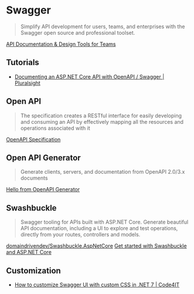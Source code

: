 # Swagger

> Simplify API development for users, teams, and enterprises with the Swagger open source and professional toolset.

[API Documentation & Design Tools for Teams](https://swagger.io/)

## Tutorials

* [Documenting an ASP.NET Core API with OpenAPI / Swagger | Pluralsight](https://app.pluralsight.com/library/courses/aspdotnet-core-api-openapi-swagger/table-of-contents)


## Open API

> The specification creates a RESTful interface for easily developing and consuming an API by effectively mapping all the resources and operations associated with it

[OpenAPI Specification](https://swagger.io/resources/open-api/)

## Open API Generator

> Generate clients, servers, and documentation from OpenAPI 2.0/3.x documents

[Hello from OpenAPI Generator](https://openapi-generator.tech/)

## Swashbuckle

> Swagger tooling for APIs built with ASP.NET Core.
> Generate beautiful API documentation, including a UI to explore and test operations, directly from your routes, controllers and models.

[domaindrivendev/Swashbuckle.AspNetCore](https://github.com/domaindrivendev/Swashbuckle.AspNetCore)
[Get started with Swashbuckle and ASP.NET Core](https://docs.microsoft.com/en-us/aspnet/core/tutorials/getting-started-with-swashbuckle?view=aspnetcore-5.0&tabs=visual-studio)

## Customization

* [How to customize Swagger UI with custom CSS in .NET 7 | Code4IT](https://www.code4it.dev/blog/customize-swagger-ui-with-css/)
